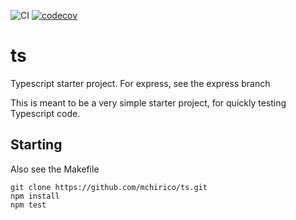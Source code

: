 ![CI](https://github.com/mchirico/ts/workflows/CI/badge.svg)
[![codecov](https://codecov.io/gh/mchirico/ts/branch/master/graph/badge.svg)](https://codecov.io/gh/mchirico/ts)

# ts

Typescript starter project. For express, see the express branch

This is meant to be a very simple starter project, for quickly
testing Typescript code. 



## Starting

Also see the Makefile

```
git clone https://github.com/mchirico/ts.git
npm install
npm test

```

